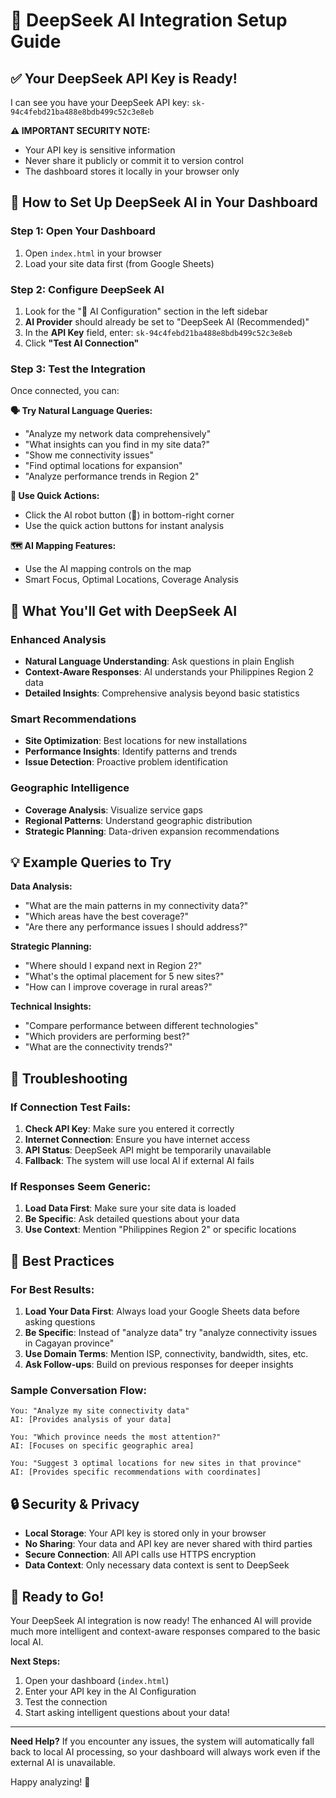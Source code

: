 # 🤖 DeepSeek AI Integration Setup Guide

## ✅ Your DeepSeek API Key is Ready!

I can see you have your DeepSeek API key: `sk-94c4febd21ba488e8bdb499c52c3e8eb`

**⚠️ IMPORTANT SECURITY NOTE:** 
- Your API key is sensitive information
- Never share it publicly or commit it to version control
- The dashboard stores it locally in your browser only

## 🚀 How to Set Up DeepSeek AI in Your Dashboard

### Step 1: Open Your Dashboard
1. Open `index.html` in your browser
2. Load your site data first (from Google Sheets)

### Step 2: Configure DeepSeek AI
1. Look for the "🧠 AI Configuration" section in the left sidebar
2. **AI Provider** should already be set to "DeepSeek AI (Recommended)"
3. In the **API Key** field, enter: `sk-94c4febd21ba488e8bdb499c52c3e8eb`
4. Click **"Test AI Connection"**

### Step 3: Test the Integration
Once connected, you can:

**🗣️ Try Natural Language Queries:**
- "Analyze my network data comprehensively"
- "What insights can you find in my site data?"
- "Show me connectivity issues"
- "Find optimal locations for expansion"
- "Analyze performance trends in Region 2"

**🎯 Use Quick Actions:**
- Click the AI robot button (🤖) in bottom-right corner
- Use the quick action buttons for instant analysis

**🗺️ AI Mapping Features:**
- Use the AI mapping controls on the map
- Smart Focus, Optimal Locations, Coverage Analysis

## 🌟 What You'll Get with DeepSeek AI

### Enhanced Analysis
- **Natural Language Understanding**: Ask questions in plain English
- **Context-Aware Responses**: AI understands your Philippines Region 2 data
- **Detailed Insights**: Comprehensive analysis beyond basic statistics

### Smart Recommendations
- **Site Optimization**: Best locations for new installations
- **Performance Insights**: Identify patterns and trends
- **Issue Detection**: Proactive problem identification

### Geographic Intelligence
- **Coverage Analysis**: Visualize service gaps
- **Regional Patterns**: Understand geographic distribution
- **Strategic Planning**: Data-driven expansion recommendations

## 💡 Example Queries to Try

**Data Analysis:**
- "What are the main patterns in my connectivity data?"
- "Which areas have the best coverage?"
- "Are there any performance issues I should address?"

**Strategic Planning:**
- "Where should I expand next in Region 2?"
- "What's the optimal placement for 5 new sites?"
- "How can I improve coverage in rural areas?"

**Technical Insights:**
- "Compare performance between different technologies"
- "Which providers are performing best?"
- "What are the connectivity trends?"

## 🔧 Troubleshooting

### If Connection Test Fails:
1. **Check API Key**: Make sure you entered it correctly
2. **Internet Connection**: Ensure you have internet access
3. **API Status**: DeepSeek API might be temporarily unavailable
4. **Fallback**: The system will use local AI if external AI fails

### If Responses Seem Generic:
1. **Load Data First**: Make sure your site data is loaded
2. **Be Specific**: Ask detailed questions about your data
3. **Use Context**: Mention "Philippines Region 2" or specific locations

## 🎯 Best Practices

### For Best Results:
1. **Load Your Data First**: Always load your Google Sheets data before asking questions
2. **Be Specific**: Instead of "analyze data" try "analyze connectivity issues in Cagayan province"
3. **Use Domain Terms**: Mention ISP, connectivity, bandwidth, sites, etc.
4. **Ask Follow-ups**: Build on previous responses for deeper insights

### Sample Conversation Flow:
```
You: "Analyze my site connectivity data"
AI: [Provides analysis of your data]

You: "Which province needs the most attention?"
AI: [Focuses on specific geographic area]

You: "Suggest 3 optimal locations for new sites in that province"
AI: [Provides specific recommendations with coordinates]
```

## 🔒 Security & Privacy

- **Local Storage**: Your API key is stored only in your browser
- **No Sharing**: Your data and API key are never shared with third parties
- **Secure Connection**: All API calls use HTTPS encryption
- **Data Context**: Only necessary data context is sent to DeepSeek

## 🚀 Ready to Go!

Your DeepSeek AI integration is now ready! The enhanced AI will provide much more intelligent and context-aware responses compared to the basic local AI.

**Next Steps:**
1. Open your dashboard (`index.html`)
2. Enter your API key in the AI Configuration
3. Test the connection
4. Start asking intelligent questions about your data!

---

**Need Help?**
If you encounter any issues, the system will automatically fall back to local AI processing, so your dashboard will always work even if the external AI is unavailable.

Happy analyzing! 🎉